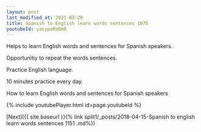 ```yaml
---
layout: post
last_modified_at: 2021-03-29
title: Spanish to English learn words sentences 1076 
youtubeId: yacypmRoOm0
---
```

 
 
Helps to learn English words and sentences for Spanish speakers.

Opportunitiy to repeat the words sentences. 

Practice English language. 
 
10 minutes practice every day. 
 
How to learn English words and sentences for Spanish speakers 
 
{% include youtubePlayer.html id=page.youtubeId %}
 
 
[Next]({{ site.baseurl }}{% link  split1/_posts/2018-04-15-Spanish to english learn words sentences 1151 .md%})
 
